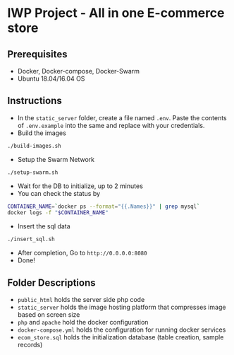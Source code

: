 # IWP Project - All in one E-commerce store

## Prerequisites

- Docker, Docker-compose, Docker-Swarm
- Ubuntu 18.04/16.04 OS

## Instructions

- In the `static_server` folder, create a file named `.env`. Paste the contents of `.env.example` into the same and replace with your credentials.
- Build the images

```bash
./build-images.sh
```

- Setup the Swarm Network

```bash
./setup-swarm.sh
```

- Wait for the DB to initialize, up to 2 minutes
- You can check the status by

```bash
CONTAINER_NAME=`docker ps --format="{{.Names}}" | grep mysql`
docker logs -f "$CONTAINER_NAME"
```

- Insert the sql data

```bash
./insert_sql.sh
```

- After completion, Go to `http://0.0.0.0:8080`
- Done!

## Folder Descriptions

- `public_html` holds the server side php code
- `static_server` holds the image hosting platform that compresses image based on screen size
- `php` and `apache` hold the docker configuration
- `docker-compose.yml` holds the configuration for running docker services
- `ecom_store.sql` holds the initialization database (table creation, sample records)
